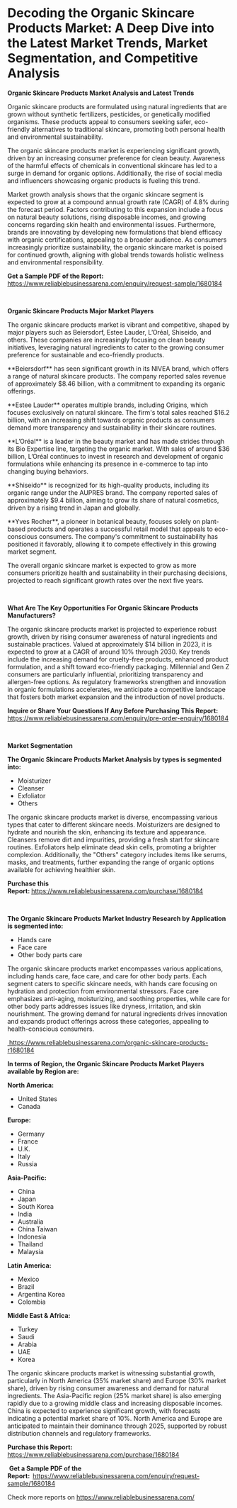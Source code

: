 <p><h1>Decoding the Organic Skincare Products Market: A Deep Dive into the Latest Market Trends, Market Segmentation, and Competitive Analysis</h1></p><p><strong>Organic Skincare Products Market Analysis and Latest Trends</strong></p>
<p><p>Organic skincare products are formulated using natural ingredients that are grown without synthetic fertilizers, pesticides, or genetically modified organisms. These products appeal to consumers seeking safer, eco-friendly alternatives to traditional skincare, promoting both personal health and environmental sustainability.</p><p>The organic skincare products market is experiencing significant growth, driven by an increasing consumer preference for clean beauty. Awareness of the harmful effects of chemicals in conventional skincare has led to a surge in demand for organic options. Additionally, the rise of social media and influencers showcasing organic products is fueling this trend.</p><p>Market growth analysis shows that the organic skincare segment is expected to grow at a compound annual growth rate (CAGR) of 4.8% during the forecast period. Factors contributing to this expansion include a focus on natural beauty solutions, rising disposable incomes, and growing concerns regarding skin health and environmental issues. Furthermore, brands are innovating by developing new formulations that blend efficacy with organic certifications, appealing to a broader audience. As consumers increasingly prioritize sustainability, the organic skincare market is poised for continued growth, aligning with global trends towards holistic wellness and environmental responsibility.</p></p>
<p><strong>Get a Sample PDF of the Report:&nbsp;</strong> <a href="https://www.reliablebusinessarena.com/enquiry/request-sample/1680184?utm_campaign=3041&utm_medium=2&utm_source=Github&utm_content=ia&utm_term=04042025&utm_id=organic-skincare-products">https://www.reliablebusinessarena.com/enquiry/request-sample/1680184</a></p>
<p>&nbsp;</p>
<p><strong>Organic Skincare Products Major Market Players</strong></p>
<p><p>The organic skincare products market is vibrant and competitive, shaped by major players such as Beiersdorf, Estee Lauder, L’Oréal, Shiseido, and others. These companies are increasingly focusing on clean beauty initiatives, leveraging natural ingredients to cater to the growing consumer preference for sustainable and eco-friendly products.</p><p>**Beiersdorf** has seen significant growth in its NIVEA brand, which offers a range of natural skincare products. The company reported sales revenue of approximately $8.46 billion, with a commitment to expanding its organic offerings.</p><p>**Estee Lauder** operates multiple brands, including Origins, which focuses exclusively on natural skincare. The firm's total sales reached $16.2 billion, with an increasing shift towards organic products as consumers demand more transparency and sustainability in their skincare routines.</p><p>**L’Oréal** is a leader in the beauty market and has made strides through its Bio Expertise line, targeting the organic market. With sales of around $36 billion, L’Oréal continues to invest in research and development of organic formulations while enhancing its presence in e-commerce to tap into changing buying behaviors.</p><p>**Shiseido** is recognized for its high-quality products, including its organic range under the AUPRES brand. The company reported sales of approximately $9.4 billion, aiming to grow its share of natural cosmetics, driven by a rising trend in Japan and globally.</p><p>**Yves Rocher**, a pioneer in botanical beauty, focuses solely on plant-based products and operates a successful retail model that appeals to eco-conscious consumers. The company's commitment to sustainability has positioned it favorably, allowing it to compete effectively in this growing market segment.</p><p>The overall organic skincare market is expected to grow as more consumers prioritize health and sustainability in their purchasing decisions, projected to reach significant growth rates over the next five years.</p></p>
<p>&nbsp;</p>
<p><strong>What Are The Key Opportunities For Organic Skincare Products Manufacturers?</strong></p>
<p><p>The organic skincare products market is projected to experience robust growth, driven by rising consumer awareness of natural ingredients and sustainable practices. Valued at approximately $14 billion in 2023, it is expected to grow at a CAGR of around 10% through 2030. Key trends include the increasing demand for cruelty-free products, enhanced product formulation, and a shift toward eco-friendly packaging. Millennial and Gen Z consumers are particularly influential, prioritizing transparency and allergen-free options. As regulatory frameworks strengthen and innovation in organic formulations accelerates, we anticipate a competitive landscape that fosters both market expansion and the introduction of novel products.</p></p>
<p><strong>Inquire or Share Your Questions If Any Before Purchasing This Report:</strong> <a href="https://www.reliablebusinessarena.com/enquiry/pre-order-enquiry/1680184?utm_campaign=3041&utm_medium=2&utm_source=Github&utm_content=ia&utm_term=04042025&utm_id=organic-skincare-products">https://www.reliablebusinessarena.com/enquiry/pre-order-enquiry/1680184</a></p>
<p>&nbsp;</p>
<p><strong>Market Segmentation</strong></p>
<p><strong>The Organic Skincare Products Market Analysis by types is segmented into:</strong></p>
<p><ul><li>Moisturizer</li><li>Cleanser</li><li>Exfoliator</li><li>Others</li></ul></p>
<p><p>The organic skincare products market is diverse, encompassing various types that cater to different skincare needs. Moisturizers are designed to hydrate and nourish the skin, enhancing its texture and appearance. Cleansers remove dirt and impurities, providing a fresh start for skincare routines. Exfoliators help eliminate dead skin cells, promoting a brighter complexion. Additionally, the "Others" category includes items like serums, masks, and treatments, further expanding the range of organic options available for achieving healthier skin.</p></p>
<p><strong>Purchase this Report:&nbsp;</strong><a href="https://www.reliablebusinessarena.com/purchase/1680184?utm_campaign=3041&utm_medium=2&utm_source=Github&utm_content=ia&utm_term=04042025&utm_id=organic-skincare-products">https://www.reliablebusinessarena.com/purchase/1680184</a></p>
<p>&nbsp;</p>
<p><strong>The Organic Skincare Products Market Industry Research by Application is segmented into:</strong></p>
<p><ul><li>Hands care</li><li>Face care</li><li>Other body parts care</li></ul></p>
<p><p>The organic skincare products market encompasses various applications, including hands care, face care, and care for other body parts. Each segment caters to specific skincare needs, with hands care focusing on hydration and protection from environmental stressors. Face care emphasizes anti-aging, moisturizing, and soothing properties, while care for other body parts addresses issues like dryness, irritation, and skin nourishment. The growing demand for natural ingredients drives innovation and expands product offerings across these categories, appealing to health-conscious consumers.</p></p>
<p><a href="https://www.reliablebusinessarena.com/organic-skincare-products-r1680184?utm_campaign=3041&utm_medium=2&utm_source=Github&utm_content=ia&utm_term=04042025&utm_id=organic-skincare-products">&nbsp;https://www.reliablebusinessarena.com/organic-skincare-products-r1680184</a></p>
<p><strong>In terms of Region, the Organic Skincare Products Market Players available by Region are:</strong></p>
<p>
    <p> <strong> North America: </strong>
        <ul>
            <li>United States</li>
            <li>Canada</li>
        </ul>
        </p> 
    <p> <strong> Europe: </strong>
        <ul>
            <li>Germany</li>
            <li>France</li>
            <li>U.K.</li>
            <li>Italy</li>
            <li>Russia</li>
        </ul>
        </p> 
    <p> <strong> Asia-Pacific: </strong>
        <ul>
            <li>China</li>
            <li>Japan</li>
            <li>South Korea</li>
            <li>India</li>
            <li>Australia</li>
            <li>China Taiwan</li>
            <li>Indonesia</li>
            <li>Thailand</li>
            <li>Malaysia</li>
        </ul>
        </p> 
    <p> <strong> Latin America: </strong>
        <ul>
            <li>Mexico</li>
            <li>Brazil</li>
            <li>Argentina Korea</li>
            <li>Colombia</li>
        </ul>
        </p> 
    <p> <strong> Middle East & Africa: </strong>
        <ul>
            <li>Turkey</li>
            <li>Saudi</li>
            <li>Arabia</li>
            <li>UAE</li>
            <li>Korea</li>
        </ul>
    </p>
    </p>
<p><p>The organic skincare products market is witnessing substantial growth, particularly in North America (35% market share) and Europe (30% market share), driven by rising consumer awareness and demand for natural ingredients. The Asia-Pacific region (25% market share) is also emerging rapidly due to a growing middle class and increasing disposable incomes. China is expected to experience significant growth, with forecasts indicating a potential market share of 10%. North America and Europe are anticipated to maintain their dominance through 2025, supported by robust distribution channels and regulatory frameworks.</p></p>
<p><strong>Purchase this Report: </strong><a href="https://www.reliablebusinessarena.com/purchase/1680184?utm_campaign=3041&utm_medium=2&utm_source=Github&utm_content=ia&utm_term=04042025&utm_id=organic-skincare-products">https://www.reliablebusinessarena.com/purchase/1680184</a></p>
<p>&nbsp;<strong>Get a Sample PDF of the Report:&nbsp;&nbsp;</strong><a href="https://www.reliablebusinessarena.com/enquiry/request-sample/1680184?utm_campaign=3041&utm_medium=2&utm_source=Github&utm_content=ia&utm_term=04042025&utm_id=organic-skincare-products">https://www.reliablebusinessarena.com/enquiry/request-sample/1680184</a></p>
<p><strong></strong></p>
<p>Check more reports on <a href="https://www.reliablebusinessarena.com/?utm_campaign=3041&utm_medium=2&utm_source=Github&utm_content=ia&utm_term=04042025&utm_id=organic-skincare-products">https://www.reliablebusinessarena.com/</a></p>